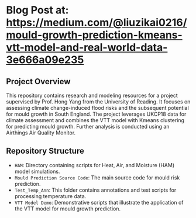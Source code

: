 # Blog Post at: https://medium.com/@liuzikai0216/mould-growth-prediction-kmeans-vtt-model-and-real-world-data-3e666a09e235

## Project Overview
This repository contains research and modeling resources for a project supervised by Prof. Hong Yang from the University of Reading. It focuses on assessing climate change-induced flood risks and the subsequent potential for mould growth in South England. The project leverages UKCP18 data for climate assessment and combines the VTT model with Kmeans clustering for predicting mould growth. Further analysis is conducted using an Airthings Air Quality Monitor.

## Repository Structure
- `HAM`: Directory containing scripts for Heat, Air, and Moisture (HAM) model simulations.
- `Mould Prediction Source Code`: The main source code for mould risk prediction.
- `Test_Temp_Ann`: This folder contains annotations and test scripts for processing temperature data.
- `VTT Model Demo`: Demonstrative scripts that illustrate the application of the VTT model for mould growth prediction.

